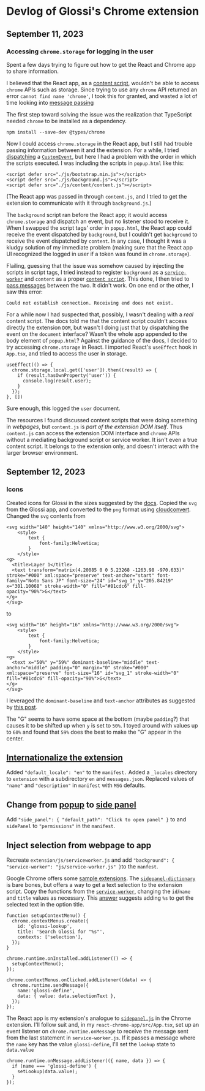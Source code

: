 # Devlog of Glossi's Chrome extension

## September 11, 2023

### Accessing `chrome.storage` for logging in the user
Spent a few days trying to figure out how to get the React and Chrome app to share information.

I believed that the React app, as a [content script](https://developer.chrome.com/docs/extensions/mv3/content_scripts/), wouldn't be able to access `chrome` APIs such as storage. Since trying to use any `chrome` API returned an error `cannot find name 'chrome'`, I took this for granted, and wasted a lot of time looking into [message passing](https://developer.chrome.com/docs/extensions/mv3/messaging/)

The first step toward solving the issue was the realization that TypeScript needed `chrome` to be installed as a dependency.

    npm install --save-dev @types/chrome

Now I could access `chrome.storage` in the React app, but I still had trouble passing information between it and the extension. For a while, I tried [dispatching](https://developer.mozilla.org/en-US/docs/Web/API/EventTarget/dispatchEvent) a [`CustomEvent`](https://developer.mozilla.org/en-US/docs/Web/API/CustomEvent), but here I had a problem with the order in which the scripts executed. I was including the scripts in `popup.html` like this:

    <script defer src="./js/bootstrap.min.js"></script>
    <script defer src="./js/background.js"></script>
    <script defer src="./js/content/content.js"></script>

(The React app was passed in through `content.js`, and I tried to get the extension to communicate with it through `background.js`.)

The `background` script ran before the React app; it would access `chrome.storage` and dispatch an event, but no listener stood to receive it. When I swapped the script tags' order in `popup.html`, the React app could receive the event dispatched by `background`, but I couldn't get `background` to receive the event dispatched by `content`. In any case, I thought it was a kludgy solution of my immediate problem (making sure that the React app UI recognized the logged in user if a token was found in `chrome.storage`).

Flailing, guessing that the issue was somehow caused by injecting the scripts in script tags, I tried instead to register   `background` as a [`service-worker`](https://developer.chrome.com/docs/extensions/mv3/getstarted/tut-quick-reference/) and `content` as a proper [`content script`](https://developer.chrome.com/docs/extensions/mv3/content_scripts/). This done, I then tried to [pass messages](https://developer.chrome.com/docs/extensions/mv3/messaging/) between the two. It didn't work. On one end or the other, I saw this error:

    Could not establish connection. Receiving end does not exist.

For a while now I had suspected that, possibly, I wasn't dealing with a *real* content script. The docs told me that the content script couldn't access directly the extension `DOM`, but wasn't I doing just that by dispatching the event on the `document` interface? Wasn't the whole app appended to the body element of `popup.html`? Against the guidance of the docs, I decided to try accessing `chrome.storage` in React. I imported React's `useEffect` hook in `App.tsx`, and tried to access the user in storage.

    useEffect(() => {
      chrome.storage.local.get(['user']).then((result) => {
        if (result.hasOwnProperty('user')) {
          console.log(result.user);
        }
      });
    }, [])

Sure enough, this logged the `user` document.

The resources I found discussed content scripts that were doing something in *webpages*, but `content.js` is *part of the extension DOM itself*. Thus `content.js` can access the extension DOM interface and `chrome` APIs without a mediating background script or service worker. It isn't even a true content script. It belongs to the extension only, and doesn't interact with the larger browser environment.

## September 12, 2023

### Icons
Created icons for Glossi in the sizes suggested by the [docs](https://developer.chrome.com/docs/extensions/mv3/manifest/icons/). Copied the `svg` from the Glossi app, and converted to the `png` format using [cloudconvert](https://cloudconvert.com/svg-to-png). Changed the `svg` contents from

    <svg width="140" height="140" xmlns="http://www.w3.org/2000/svg">
        <style>
            text {
                font-family:Helvetica;
            }
        </style>
    <g>
      <title>Layer 1</title>
      <text transform="matrix(4.20085 0 0 5.23268 -1263.98 -970.633)" stroke="#000" xml:space="preserve" text-anchor="start" font-family="Noto Sans JP" font-size="24" id="svg_1" y="205.84219" x="301.10068" stroke-width="0" fill="#81cdc6" fill-opacity="90%">G</text>
    </g>
    </svg>

to

    <svg width="16" height="16" xmlns="http://www.w3.org/2000/svg">
        <style>
            text {
                font-family:Helvetica;
            }
        </style>
    <g>
      <text x="50%" y="59%" dominant-baseline="middle" text-anchor="middle" padding="0" margin="0" stroke="#000" xml:space="preserve" font-size="16" id="svg_1" stroke-width="0" fill="#81cdc6" fill-opacity="90%">G</text>
    </g>
    </svg>

I leveraged the `dominant-baseline` and `text-anchor` attributes as suggested by [this post](https://stackoverflow.com/questions/5546346/how-to-place-and-center-text-in-an-svg-rectangle/31522006#31522006).

The "G" seems to have some space at the bottom (maybe `padding`?) that causes it to be shifted up when `y` is set to `50%`. I toyed around with values up to `60%` and found that `59%` does the best to make the "G" appear in the center.

## [Internationalize the extension](https://developer.chrome.com/docs/webstore/i18n/)

Added `"default_locale": "en"` to the `manifest.` Added a `_locales` directory to `extension` with a subdirectory `en` and `messages.json`. Replaced values of `"name"` and `"description"` in `manifest` with `MSG` defaults.

## Change from [popup](https://developer.chrome.com/docs/extensions/reference/browserAction/#popup) to [side panel](https://developer.chrome.com/docs/extensions/reference/sidePanel/)

Add `"side_panel": { "default_path": "Click to open panel" }` to and `sidePanel` to `"permissions"` in the `manifest`.

## Inject selection from webpage to app

Recreate `extension/js/serviceworker.js` and add `"background": { "service-worker": "js/service-worker.js" }`to the `manfest`.

Google Chrome offers some [sample extensions](https://github.com/GoogleChrome/chrome-extensions-samples). The [`sidepanel-dictionary`](https://github.com/GoogleChrome/chrome-extensions-samples/tree/main/functional-samples/sample.sidepanel-dictionary) is bare bones, but offers a way to get a text selection to the extension script. Copy the functions from the [`service-worker`](https://github.com/GoogleChrome/chrome-extensions-samples/blob/main/functional-samples/sample.sidepanel-dictionary/service-worker.js), changing the `id`/`name` and `title` values as necessary. This [answer](https://stackoverflow.com/a/4379141) suggests adding `%s` to get the selected text in the option title.

    function setupContextMenu() {
      chrome.contextMenus.create({
        id: 'glossi-lookup',
        title: 'Search Glossi for "%s"',
        contexts: ['selection'],
      });
    }

    chrome.runtime.onInstalled.addListener(() => {
      setupContextMenu();
    });

    chrome.contextMenus.onClicked.addListener((data) => {
      chrome.runtime.sendMessage({
        name:'glossi-define',
        data: { value: data.selectionText },
      });
    });

The React app is my extension's analogue to [`sidepanel.js`](https://github.com/GoogleChrome/chrome-extensions-samples/blob/main/functional-samples/sample.sidepanel-dictionary/sidepanel.js) in the Chrome extension. I'll follow suit and, in my `react-chrome-app/src/App.tsx`, set up an event listener on `chrome.runtime.onMessage` to receive the message sent from the last statement in `service-worker.js`. If it passes a message where the `name` key has the value `glossi-define`, I'll set the `lookup` state to `data.value`

    chrome.runtime.onMessage.addListener(({ name, data }) => {
      if (name === 'glossi-define') {
        setLookup(data.value);
      }
    });